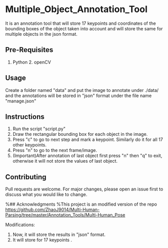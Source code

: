 # Multiple_Object_Annotation_Tool
It is an annotation tool that will store 17 keypoints and coordinates of the bounding boxes of the object taken into account and will store the same for multiple objects in the json format.
## Pre-Requisites
1. Python      2. openCV

## Usage

Create a folder named "data" and put the image to annotate under ./data/ and the annotations will be stored in "json" format under the file name "manage.json"

## Instructions
1. Run the script "script.py"
2. Draw the rectangular bounding box for each object in the image.
3. Press "c" to go to next step and mark a keypoint. Similarly do it for all 17 other keypoints.
4. Press "n" to go to the next frame/image.
5. (Important)After annotation of last object first press "n" then "q" to exit, otherwise it will not store the values of last object.

## Contributing
Pull requests are welcome. For major changes, please open an issue first to discuss what you would like to change.

%## Acknowledgments
%This project is an modified version of the repo https://github.com/ZhaoJ9014/Multi-Human-Parsing/tree/master/Annotation_Tools/Multi-Human_Pose

Modifications:
1. Now, it will store the results in "json" format.
2. It will store for 17 keypoints .


